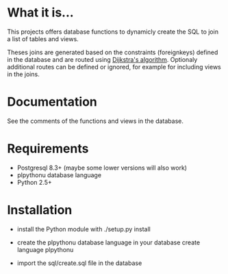 What it is...
=============

This projects offers database functions to dynamicly create
the SQL to join a list of tables and views.

Theses joins are generated based on the constraints (foreignkeys)
defined in the database and are routed using [Dijkstra's algorithm](http://en.wikipedia.org/wiki/Dijkstra's_algorithm).
Optionaly additional routes can be defined or ignored, for example
for including views in the joins.


Documentation
=============

See the comments of the functions and views in the 
database.


Requirements
============

* Postgresql 8.3+ (maybe some lower versions will also work)
* plpythonu database language
* Python 2.5+


Installation
============

* install the Python module with
  ./setup.py install

* create the plpythonu database language in your database
  create language plpythonu

* import the sql/create.sql file in the database
